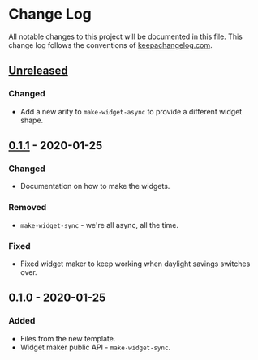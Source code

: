 # Change Log
All notable changes to this project will be documented in this file. This change log follows the conventions of [keepachangelog.com](http://keepachangelog.com/).

## [Unreleased]
### Changed
- Add a new arity to `make-widget-async` to provide a different widget shape.

## [0.1.1] - 2020-01-25
### Changed
- Documentation on how to make the widgets.

### Removed
- `make-widget-sync` - we're all async, all the time.

### Fixed
- Fixed widget maker to keep working when daylight savings switches over.

## 0.1.0 - 2020-01-25
### Added
- Files from the new template.
- Widget maker public API - `make-widget-sync`.

[Unreleased]: https://github.com/your-name/cljbin/compare/0.1.1...HEAD
[0.1.1]: https://github.com/your-name/cljbin/compare/0.1.0...0.1.1
